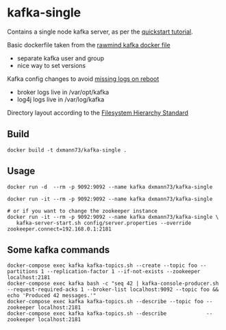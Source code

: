 kafka-single
=========================

Contains a single node kafka server, as per the [quickstart tutorial](https://kafka.apache.org/quickstart).

Basic dockerfile taken from the [rawmind kafka docker file](https://github.com/rawmind0/alpine-kafka/blob/master/Dockerfile)
- separate kafka user and group
- nice way to set versions

Kafka config changes to avoid [missing logs on reboot](https://stackoverflow.com/questions/32437415/kafka-loses-all-topics-on-reboot)
- broker logs live in /var/opt/kafka
- log4j logs live in /var/log/kafka

Directory layout according to the [Filesystem Hierarchy Standard](https://serverfault.com/questions/24523/meaning-of-directories-on-unix-and-unix-like-systems)


Build
------
```
docker build -t dxmann73/kafka-single .
```
Usage
------
~~~~
docker run -d  --rm -p 9092:9092 --name kafka dxmann73/kafka-single

docker run -it --rm -p 9092:9092 --name kafka dxmann73/kafka-single

# or if you want to change the zookeeper instance
docker run -it --rm -p 9092:9092 --name kafka dxmann73/kafka-single \
   kafka-server-start.sh config/server.properties --override zookeeper.connect=192.168.0.1:2181
~~~~
Some kafka commands
--------------------
~~~~
docker-compose exec kafka kafka-topics.sh --create --topic foo --partitions 1 --replication-factor 1 --if-not-exists --zookeeper localhost:2181
docker-compose exec kafka bash -c "seq 42 | kafka-console-producer.sh --request-required-acks 1 --broker-list localhost:9092 --topic foo && echo 'Produced 42 messages.'"
docker-compose exec kafka kafka-topics.sh --describe --topic foo --zookeeper localhost:2181
docker-compose exec kafka kafka-topics.sh --describe             --zookeeper localhost:2181
~~~~
